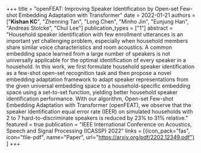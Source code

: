 +++
title = "openFEAT: Improving Speaker Identification by Open-set Few-shot Embedding Adaptation with Transformer"
date = 2022-01-21
authors = ["**Kishan KC**", "Zhenning Tan", "Long Chen", "Minho Jin", "Eunjung Han", "Andreas Stolcke", "Chul Lee"]
publication_types = ["1"]
abstract = "Household speaker identification with few enrollment utterances is an important yet challenging problem, especially when household members share similar voice characteristics and room acoustics. A common embedding space learned from a large number of speakers is not universally applicable for the optimal identification of every speaker in a household. In this work, we first formulate household speaker identification as a few-shot open-set recognition task and then propose a novel embedding adaptation framework to adapt speaker representations from the given universal embedding space to a household-specific embedding space using a set-to-set function, yielding better household speaker identification performance. With our algorithm, Open-set Few-shot Embedding Adaptation with Transformer (openFEAT), we observe that the speaker identification equal error rate (IEER) on simulated households with 2 to 7 hard-to-discriminate speakers is reduced by 23% to 31% relative."
featured = true
publication = "IEEE International Conference on Acoustics, Speech and Signal Processing (ICASSP) 2022"
links = [{icon_pack="fas", icon="file-pdf", name="Paper", url="https://arxiv.org/pdf/2202.12349.pdf"}
]
+++

